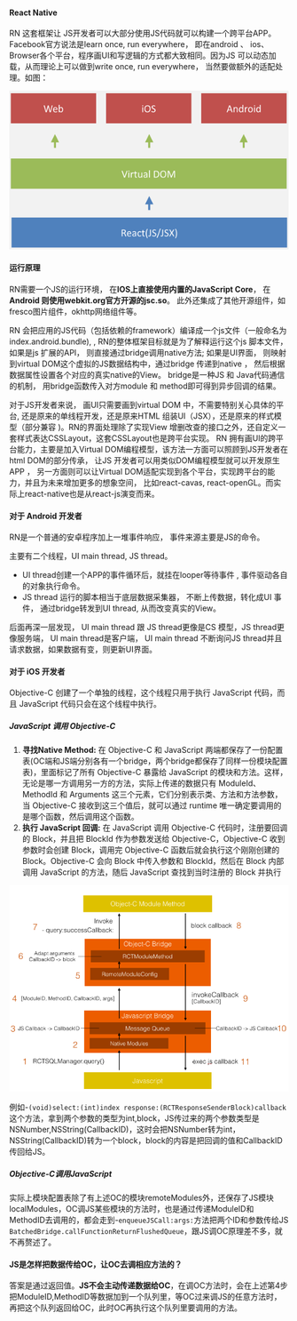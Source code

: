 #### React Native

RN 这套框架让 JS开发者可以大部分使用JS代码就可以构建一个跨平台APP。 Facebook官方说法是learn once, run everywhere， 即在android 、 ios、 Browser各个平台，程序画UI和写逻辑的方式都大致相同。因为JS 可以动态加载，从而理论上可以做到write once, run everywhere， 当然要做额外的适配处理。如图：

![](../assets/rn1.png)

#### 运行原理

RN需要一个JS的运行环境， 在**IOS上直接使用内置的JavaScript Core**， 在**Android 则使用webkit.org官方开源的jsc.so**。 此外还集成了其他开源组件，如fresco图片组件，okhttp网络组件等。

RN 会把应用的JS代码（包括依赖的framework）编译成一个js文件（一般命名为index.android.bundle), , RN的整体框架目标就是为了解释运行这个js 脚本文件，如果是js 扩展的API， 则直接通过bridge调用native方法; 如果是UI界面， 则映射到virtual DOM这个虚拟的JS数据结构中，通过bridge 传递到native ， 然后根据数据属性设置各个对应的真实native的View。 bridge是一种JS 和 Java代码通信的机制， 用bridge函数传入对方module 和 method即可得到异步回调的结果。

对于JS开发者来说， 画UI只需要画到virtual DOM 中，不需要特别关心具体的平台, 还是原来的单线程开发，还是原来HTML 组装UI（JSX），还是原来的样式模型（部分兼容 )。RN的界面处理除了实现View 增删改查的接口之外，还自定义一套样式表达CSSLayout，这套CSSLayout也是跨平台实现。 RN 拥有画UI的跨平台能力，主要是加入Virtual DOM编程模型，该方法一方面可以照顾到JS开发者在html DOM的部分传承， 让JS 开发者可以用类似DOM编程模型就可以开发原生APP ， 另一方面则可以让Virtual DOM适配实现到各个平台，实现跨平台的能力，并且为未来增加更多的想象空间， 比如react-cavas, react-openGL。而实际上react-native也是从react-js演变而来。


#### 对于 Android 开发者

RN是一个普通的安卓程序加上一堆事件响应， 事件来源主要是JS的命令。

主要有二个线程，UI main thread, JS thread。 

* UI thread创建一个APP的事件循环后，就挂在looper等待事件 , 事件驱动各自的对象执行命令。 
* JS thread 运行的脚本相当于底层数据采集器， 不断上传数据，转化成UI 事件， 通过bridge转发到UI thread, 从而改变真实的View。 

后面再深一层发现， UI main thread 跟 JS thread更像是CS 模型，JS thread更像服务端， UI main thread是客户端， UI main thread 不断询问JS thread并且请求数据，如果数据有变，则更新UI界面。

#### 对于 iOS 开发者

Objective-C 创建了一个单独的线程，这个线程只用于执行 JavaScript 代码，而且 JavaScript 代码只会在这个线程中执行。


##### JavaScript 调用 Objective-C

1. **寻找Native Method:** 在 Objective-C 和 JavaScript 两端都保存了一份配置表(OC端和JS端分别各有一个bridge，两个bridge都保存了同样一份模块配置表)，里面标记了所有 Objective-C 暴露给 JavaScript 的模块和方法。这样，无论是哪一方调用另一方的方法，实际上传递的数据只有 ModuleId、MethodId 和 Arguments 这三个元素，它们分别表示类、方法和方法参数，当 Objective-C 接收到这三个值后，就可以通过 runtime 唯一确定要调用的是哪个函数，然后调用这个函数。
2. **执行 JavaScript 回调:** 在 JavaScript 调用 Objective-C 代码时，注册要回调的 Block，并且把 BlockId 作为参数发送给 Objective-C，Objective-C 收到参数时会创建 Block，调用完 Objective-C 函数后就会执行这个刚刚创建的 Block。Objective-C 会向 Block 中传入参数和 BlockId，然后在 Block 内部调用 JavaScript 的方法，随后 JavaScript 查找到当时注册的 Block 并执行

![](../assets/rn2.png)

例如-`(void)select:(int)index response:(RCTResponseSenderBlock)callback` 这个方法，拿到两个参数的类型为int,block，JS传过来的两个参数类型是NSNumber,NSString(CallbackID)，这时会把NSNumber转为int，NSString(CallbackID)转为一个block，block的内容是把回调的值和CallbackID传回给JS。

##### Objective-C调用JavaScript

实际上模块配置表除了有上述OC的模块remoteModules外，还保存了JS模块localModules，OC调JS某些模块的方法时，也是通过传递ModuleID和MethodID去调用的，都会走到-`enqueueJSCall:args:`方法把两个ID和参数传给JS `BatchedBridge.callFunctionReturnFlushedQueue`，跟JS调OC原理差不多，就不再赘述了。

#### JS是怎样把数据传给OC，让OC去调相应方法的？

答案是通过返回值。**JS不会主动传递数据给OC**，在调OC方法时，会在上述第4步把ModuleID,MethodID等数据加到一个队列里，等OC过来调JS的任意方法时，再把这个队列返回给OC，此时OC再执行这个队列里要调用的方法。

